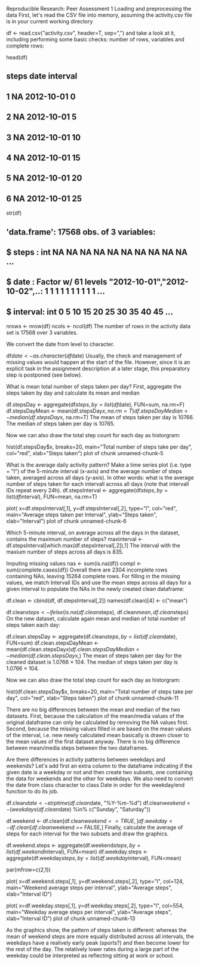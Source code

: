 Reproducible Research: Peer Assessment 1
Loading and preprocessing the data
First, let's read the CSV file into memory, assuming the activity.csv file is in your current working directory

df <- read.csv("activity.csv", header=T, sep=",")
and take a look at it, including performing some basic checks: number of rows, variables and complete rows:

head(df)
##   steps       date interval
## 1    NA 2012-10-01        0
## 2    NA 2012-10-01        5
## 3    NA 2012-10-01       10
## 4    NA 2012-10-01       15
## 5    NA 2012-10-01       20
## 6    NA 2012-10-01       25
str(df)
## 'data.frame':	17568 obs. of  3 variables:
##  $ steps   : int  NA NA NA NA NA NA NA NA NA NA ...
##  $ date    : Factor w/ 61 levels "2012-10-01","2012-10-02",..: 1 1 1 1 1 1 1 1 1 1 ...
##  $ interval: int  0 5 10 15 20 25 30 35 40 45 ...
nrows <- nrow(df)
ncols <- ncol(df)
The number of rows in the activity data set is 17568 over 3 variables.

We convert the date from level to character.

df$date <- as.character(df$date)
Usually, the check and management of missing values would happen at the start of the file. However, since it is an explicit task in the assignment description at a later stage, this preparatory step is postponed (see below).

What is mean total number of steps taken per day?
First, aggregate the steps taken by day and calculate its mean and median

df.stepsDay <- aggregate(df$steps, by=list(df$date), FUN=sum, na.rm=F)
df.stepsDayMean <- mean(df.stepsDay$x, na.rm=T)
df.stepsDayMedian <- median(df.stepsDay$x, na.rm=T)
The mean of steps taken per day is 10766. The median of steps taken per day is 10765.

Now we can also draw the total step count for each day as historgram:

hist(df.stepsDay$x, 
     breaks=20,
     main="Total number of steps take per day", 
     col="red", 
     xlab="Steps taken")
plot of chunk unnamed-chunk-5

What is the average daily activity pattern?
Make a time series plot (i.e. type = "l") of the 5-minute interval (x-axis) and the average number of steps taken, averaged across all days (y-axis). In other words: what is the average number of steps taken for each intervall across all days (note that intervall IDs repeat every 24h).
df.stepsInterval <- aggregate(df$steps, by=list(df$interval), FUN=mean, na.rm=T)

plot( x=df.stepsInterval[,1], 
      y=df.stepsInterval[,2], 
      type="l",
      col="red",
      main="Average steps taken per Interval",
      ylab="Steps taken", 
      xlab="Interval")
plot of chunk unnamed-chunk-6

Which 5-minute interval, on average across all the days in the dataset, contains the maximum number of steps?
maxinterval <- df.stepsInterval[which.max(df.stepsInterval[,2]),1]
The interval with the maxium number of steps across all days is 835.

Imputing missing values
nas   <- sum(is.na(df))
compl <- sum(complete.cases(df))
Overall there are 2304 incomplete rows containing NAs, leaving 15264 complete rows. For filling in the missing values, we match Intervall IDs and use the mean steps across all days for a given interval to populate the NAs in the newly created clean dataframe:

df.clean <- cbind(df, df.stepsInterval[,2])
names(df.clean)[4] <- c("mean")

df.clean$steps <- ifelse( is.na(df.clean$steps), df.clean$mean, df.clean$steps)
On the new dataset, calculate again mean and median of total number of steps taken each day:

df.clean.stepsDay <- aggregate(df.clean$steps, by=list(df.clean$date), FUN=sum)
df.clean.stepsDayMean <- mean(df.clean.stepsDay$x)
df.clean.stepsDayMedian <- median(df.clean.stepsDay$x,)
The mean of steps taken per day for the cleaned dataset is 1.0766 × 104. The median of steps taken per day is 1.0766 × 104.

Now we can also draw the total step count for each day as historgram:

hist(df.clean.stepsDay$x, 
     breaks=20,
     main="Total number of steps take per day", 
     col="red", 
     xlab="Steps taken")
plot of chunk unnamed-chunk-11

There are no big differences between the mean and median of the two datasets. First, because the calculation of the mean/media values of the original dataframe can only be calculated by removing the NA values first. Second, because the missing values filled in are based on the mean values of the interval, i.e. new newly calculated mean basically is drawn closer to the mean values of the first dataset anyway. There is no big difference between mean/media steps between the two dataframes.

Are there differences in activity patterns between weekdays and weekends?
Let's add first an extra column to the dataframe indicating if the given date is a weekday or not and then create two subsets, one containing the data for weekends and the other for weekdays. We also need to convert the date from class character to class Date in order for the weekday/end function to do its job.

df.clean$date <- strptime(df.clean$date, "%Y-%m-%d")
df.clean$weekend <- (weekdays(df.clean$date) %in% c("Sunday", "Saturday"))

df.weekend <- df.clean[df.clean$weekend == TRUE,]
df.weekday <- df.clean[df.clean$weekend == FALSE,]
Finally, calculate the average of steps for each interval for the two subsets and draw the graphics.

df.weekend.steps <- aggregate(df.weekend$steps, by=list(df.weekend$interval), FUN=mean)
df.weekday.steps <- aggregate(df.weekday$steps, by=list(df.weekday$interval), FUN=mean)

par(mfrow=c(2,1))

plot( x=df.weekend.steps[,1], 
      y=df.weekend.steps[,2], 
      type="l",
      col=124,
      main="Weekend average steps per interval",
      ylab="Average steps", 
      xlab="Interval ID")

plot( x=df.weekday.steps[,1], 
      y=df.weekday.steps[,2], 
      type="l",
      col=554,
      main="Weekday average steps per interval",
      ylab="Average steps", 
      xlab="Interval ID")
plot of chunk unnamed-chunk-13

As the graphics show, the pattern of steps taken is different: whereas the mean of weekend steps are more equally distributed across all intervals, the weekdays have a realively early peak (sports?) and then become lower for the rest of the day. The relatively lower rates during a large part of the weekday could be interpreted as reflecting sitting at work or school.
